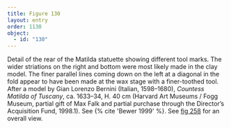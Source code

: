```yaml
---
title: Figure 130
layout: entry
order: 1130
object:
  - id: "130"
---
```


Detail of the rear of the Matilda statuette showing different tool marks. The wider striations on the right and bottom were most likely made in the clay model. The finer parallel lines coming down on the left at a diagonal in the fold appear to have been made at the wax stage with a finer-toothed tool. After a model by Gian Lorenzo Bernini (Italian, 1598–1680), *Countess Matilda of Tuscany*, ca. 1633–34, H. 40 cm (Harvard Art Museums / Fogg Museum, partial gift of Max Falk and partial purchase through the Director’s Acquisition Fund, 1998.1). See {% cite 'Bewer 1999' %}. See [fig 258](/visual-atlas/258/) for an overall view.
